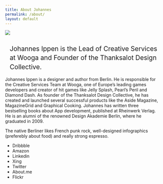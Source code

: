 ```yaml
---
title: About Johannes
permalink: /about/
layout: default
---
```

<style>
	.about h1 {
		font-weight: 400;
		text-align: left;
		margin-left: 15px;
		line-height: 140%;
	}
</style>
<section class="about">
	<img src="http://placehold.it/900x500">
	<div class="inner">
		<h1>Johannes Ippen is the Lead of Creative Services at Wooga and Founder of the Thanksalot Design Collective.</h1>
		<p>Johannes Ippen is a designer and author from Berlin. He is responsible for the Creative Services Team at Wooga, one of Europe&rsquo;s leading games developers and creator of hit games like Jelly Splash, Pearl&rsquo;s Peril and Diamond Dash. As founder of the Thanksalot Design Collective, he has created and launched several successful products like the Aside Magazine, MagazineGrid and Graphical Cooking. Johannes has written three bestselling books about App development, published at Rheinwerk Verlag. He is an alumni of the renowned Design Akademie Berlin, where he graduated in 2009.</p>
		<p>The native Berliner likes French punk rock, well-designed infographics (preferebly about food) and really strong espresso.</p>
		<ul>
		  <li>Dribbble</li>
		  <li>Amazon</li>
		  <li>Linkedin</li>
		  <li>Xing</li>
		  <li>Twitter</li>
		  <li>About.me</li>
		  <li>Flickr</li>
		</ul>
	</div>
</section>

